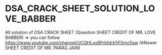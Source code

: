 # DSA_CRACK_SHEET_SOLUTION_LOVE_BABBER
All solution of DSA CRACK SHEET
(Question SHEET CREDIT OF MR. LOVE BABBER) => you can follow   https://www.youtube.com/channel/UCQHLxxBFrbfdrk1jF0moTpw 
(ANswer SHEET CREDIT OF MR. PARAG JAIN)
